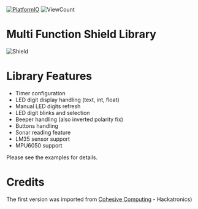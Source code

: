 [![PlatformIO](https://github.com/hpsaturn/MultiFuncShield-Library/workflows/PlatformIO/badge.svg)](https://github.com/kike-canaries/canairio_sensorlib/actions/) ![ViewCount](https://views.whatilearened.today/views/github/hpsaturn/MultiFuncShield-Library.svg) 

# Multi Function Shield Library

![Shield](images/shield00.jpg)

# Library Features

- Timer configuration
- LED digit display handling (text, int, float)
- Manual LED digits refresh
- LED digit blinks and selection
- Beeper handling (also inverted polarity fix)
- Buttons handling
- Sonar reading feature
- LM35 sensor support
- MPU6050 support

Please see the examples for details.

# Credits

The first version was imported from [Cohesive Computing](http://www.cohesivecomputing.co.uk/hackatronics/arduino-multi-function-shield/) - Hackatronics)
